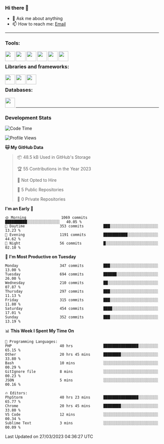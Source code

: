 ### Hi there 👋

- 💬 Ask me about anything
- 📫 How to reach me: [Email]

---

### Tools:
<img align='left' height="32" width="32" src="https://cdn.jsdelivr.net/npm/simple-icons@4.8.0/icons/phpstorm.svg" />
<img align='left' height="32" width="32" src="https://cdn.jsdelivr.net/npm/simple-icons@4.8.0/icons/webstorm.svg" />
<img align='left' height="32" width="32" src="https://cdn.jsdelivr.net/npm/simple-icons@4.8.0/icons/visualstudiocode.svg" />
<img align='left' height="32" width="32" src="https://cdn.jsdelivr.net/npm/simple-icons@4.8.0/icons/sublimetext.svg" />
<img align='left' height="32" width="32" src="https://cdn.jsdelivr.net/npm/simple-icons@4.8.0/icons/laragon.svg" />
<img align='left' height="32" width="32" src="https://cdn.jsdelivr.net/npm/simple-icons@4.8.0/icons/docker.svg" />
<br>

### Libraries and frameworks:
<img align='left' height="32" width="32" src="https://cdn.jsdelivr.net/npm/simple-icons@4.8.0/icons/laravel.svg" />
<img align='left' height="32" width="32" src="https://cdn.jsdelivr.net/npm/simple-icons@4.8.0/icons/vue-dot-js.svg" />
<img align='left' height="32" width="32" src="https://cdn.jsdelivr.net/npm/simple-icons@4.8.0/icons/jquery.svg" />
<br>

### Databases:
<img align='left' height="32" width="32" src="https://cdn.jsdelivr.net/npm/simple-icons@4.8.0/icons/mysql.svg" />
<br>

---
### Development Stats
<!--START_SECTION:waka-->
![Code Time](http://img.shields.io/badge/Code%20Time-1%2C188%20hrs%2034%20mins-blue)

![Profile Views](http://img.shields.io/badge/Profile%20Views-0-blue)

**🐱 My GitHub Data** 

> 📦 48.5 kB Used in GitHub's Storage 
 > 
> 🏆 55 Contributions in the Year 2023
 > 
> 🚫 Not Opted to Hire
 > 
> 📜 5 Public Repositories 
 > 
> 🔑 0 Private Repositories 
 > 
**I'm an Early 🐤** 

```text
🌞 Morning                1069 commits        ██████████░░░░░░░░░░░░░░░   40.05 % 
🌆 Daytime                353 commits         ███░░░░░░░░░░░░░░░░░░░░░░   13.23 % 
🌃 Evening                1191 commits        ███████████░░░░░░░░░░░░░░   44.62 % 
🌙 Night                  56 commits          █░░░░░░░░░░░░░░░░░░░░░░░░   02.10 % 
```
📅 **I'm Most Productive on Tuesday** 

```text
Monday                   347 commits         ███░░░░░░░░░░░░░░░░░░░░░░   13.00 % 
Tuesday                  694 commits         ██████░░░░░░░░░░░░░░░░░░░   26.00 % 
Wednesday                210 commits         ██░░░░░░░░░░░░░░░░░░░░░░░   07.87 % 
Thursday                 297 commits         ███░░░░░░░░░░░░░░░░░░░░░░   11.13 % 
Friday                   315 commits         ███░░░░░░░░░░░░░░░░░░░░░░   11.80 % 
Saturday                 454 commits         ████░░░░░░░░░░░░░░░░░░░░░   17.01 % 
Sunday                   352 commits         ███░░░░░░░░░░░░░░░░░░░░░░   13.19 % 
```


📊 **This Week I Spent My Time On** 

```text
💬 Programming Languages: 
PHP                      40 hrs              ████████████████░░░░░░░░░   65.15 % 
Other                    20 hrs 45 mins      ████████░░░░░░░░░░░░░░░░░   33.80 % 
Bash                     10 mins             ░░░░░░░░░░░░░░░░░░░░░░░░░   00.29 % 
GitIgnore file           8 mins              ░░░░░░░░░░░░░░░░░░░░░░░░░   00.23 % 
JSON                     5 mins              ░░░░░░░░░░░░░░░░░░░░░░░░░   00.16 % 

🔥 Editors: 
PhpStorm                 40 hrs 23 mins      ████████████████░░░░░░░░░   65.77 % 
Chrome                   20 hrs 45 mins      ████████░░░░░░░░░░░░░░░░░   33.80 % 
VS Code                  12 mins             ░░░░░░░░░░░░░░░░░░░░░░░░░   00.34 % 
Sublime Text             3 mins              ░░░░░░░░░░░░░░░░░░░░░░░░░   00.09 % 
```


 Last Updated on 27/03/2023 04:36:27 UTC
<!--END_SECTION:waka-->

[huyviet]: https://huyviet.vn/
[EMAIl]: https://mail.google.com/mail/u/0/?fs=1&tf=cm&source=mailto&to=huynguyenviet0110@gmail.com
